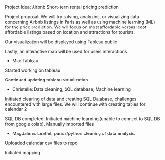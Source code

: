 Project Idea: Airbnb Short-term rental pricing prediction

Project proposal: 
We will try solving, analyzing, or visualizing data concerning Airbnb listings in Paris as well as using machine learning (ML) for the price prediction.
We will focus on most affordable versus least affordable listings based on location and attractions for tourists.

Our visualization will be displayed using Tableau public

Lastly, an interactive map will be used for users interactions

- Mia: Tableau

Started working on tableau

Continued updating tableau visualization



- Christelle: Data cleaning, SQL database, Machine learning

Initiated cleaning of data and creating SQL Database, challenges encountered with large files. We will continue with creating tables for calendar 2 

SQL DB completed. Initiated machine learning (unable to connect to SQL DB from google colab). Manually imported files



- Magdalena: Leaflet; panda/python cleaning of data analysis. 

Uploaded calendar csv files to repo

Initiated mapping
